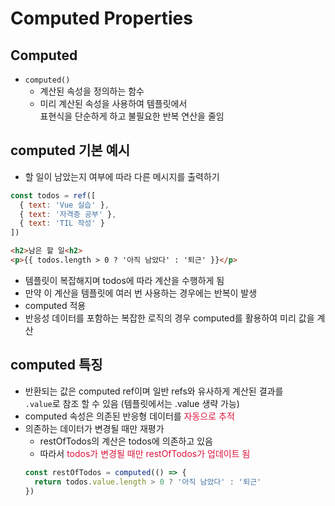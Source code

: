 # Computed Properties

## Computed
- `computed()`
    - 계산된 속성을 정의하는 함수
    - 미리 계산된 속성을 사용하여 템플릿에서<br>
    표현식을 단순하게 하고 불필요한 반복 연산을 줄임

## computed 기본 예시
- 할 일이 남았는지 여부에 따라 다른 메시지를 출력하기
```js
const todos = ref([
  { text: 'Vue 실습' },
  { text: '자격증 공부' },
  { text: 'TIL 작성' }
])
```
```html
<h2>남은 할 일<h2>
<p>{{ todos.length > 0 ? '아직 남았다' : '퇴근' }}</p>
```
- 템플릿이 복잡해지며 todos에 따라 계산을 수행하게 됨
- 만약 이 계산을 템플릿에 여러 번 사용하는 경우에는 반복이 발생
- computed 적용
- 반응성 데이터를 포함하는 복잡한 로직의 경우 computed를 활용하여 미리 값을 계산

## computed 특징
- 반환되는 값은 computed ref이며 일반 refs와 유사하게 계산된 결과를<br>
`.value`로 참조 할 수 있음 (템플릿에서는 .value 생략 가능)
- computed 속성은 의존된 반응형 데이터를 <span style="color: crimson">자동으로 추적</span>
- 의존하는 데이터가 변경될 때만 재평가
    - restOfTodos의 계산은 todos에 의존하고 있음
    - 따라서 <span style="color: crimson">todos가 변경될 때만 restOfTodos가 업데이트 됨</span>
    ```js
    const restOfTodos = computed(() => {
      return todos.value.length > 0 ? '아직 남았다' : '퇴근'
    })
    ```
    